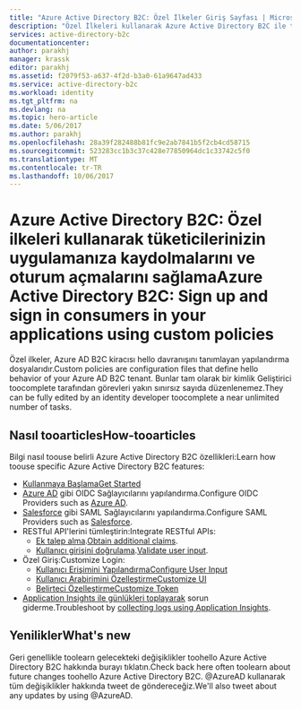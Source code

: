 ```yaml
---
title: "Azure Active Directory B2C: Özel İlkeler Giriş Sayfası | Microsoft Docs"
description: "Özel İlkeleri kullanarak Azure Active Directory B2C ile tüketiciye yönelik uygulamalar geliştirme"
services: active-directory-b2c
documentationcenter: 
author: parakhj
manager: krassk
editor: parakhj
ms.assetid: f2079f53-a637-4f2d-b3a0-61a9647ad433
ms.service: active-directory-b2c
ms.workload: identity
ms.tgt_pltfrm: na
ms.devlang: na
ms.topic: hero-article
ms.date: 5/06/2017
ms.author: parakhj
ms.openlocfilehash: 28a39f282488b81fc9e2ab7841b5f2cb4cd58715
ms.sourcegitcommit: 523283cc1b3c37c428e77850964dc1c33742c5f0
ms.translationtype: MT
ms.contentlocale: tr-TR
ms.lasthandoff: 10/06/2017
---
```

# <a name="azure-active-directory-b2c-sign-up-and-sign-in-consumers-in-your-applications-using-custom-policies"></a><span data-ttu-id="5cb3d-103">Azure Active Directory B2C: Özel ilkeleri kullanarak tüketicilerinizin uygulamanıza kaydolmalarını ve oturum açmalarını sağlama</span><span class="sxs-lookup"><span data-stu-id="5cb3d-103">Azure Active Directory B2C: Sign up and sign in consumers in your applications using custom policies</span></span>
<span data-ttu-id="5cb3d-104">Özel ilkeler, Azure AD B2C kiracısı hello davranışını tanımlayan yapılandırma dosyalarıdır.</span><span class="sxs-lookup"><span data-stu-id="5cb3d-104">Custom policies are configuration files that define hello behavior of your Azure AD B2C tenant.</span></span> <span data-ttu-id="5cb3d-105">Bunlar tam olarak bir kimlik Geliştirici toocomplete tarafından görevleri yakın sınırsız sayıda düzenlenemez.</span><span class="sxs-lookup"><span data-stu-id="5cb3d-105">They can be fully edited by an identity developer toocomplete a near unlimited number of tasks.</span></span>

## <a name="how-tooarticles"></a><span data-ttu-id="5cb3d-106">Nasıl tooarticles</span><span class="sxs-lookup"><span data-stu-id="5cb3d-106">How-tooarticles</span></span>
<span data-ttu-id="5cb3d-107">Bilgi nasıl toouse belirli Azure Active Directory B2C özellikleri:</span><span class="sxs-lookup"><span data-stu-id="5cb3d-107">Learn how toouse specific Azure Active Directory B2C features:</span></span>

* [<span data-ttu-id="5cb3d-108">Kullanmaya Başlama</span><span class="sxs-lookup"><span data-stu-id="5cb3d-108">Get Started</span></span>](active-directory-b2c-overview-custom.md)
* <span data-ttu-id="5cb3d-109">[Azure AD](active-directory-b2c-setup-aad-custom.md) gibi OIDC Sağlayıcılarını yapılandırma.</span><span class="sxs-lookup"><span data-stu-id="5cb3d-109">Configure OIDC Providers such as [Azure AD](active-directory-b2c-setup-aad-custom.md).</span></span>
* <span data-ttu-id="5cb3d-110">[Salesforce](active-directory-b2c-setup-sf-app-custom.md) gibi SAML Sağlayıcılarını yapılandırma.</span><span class="sxs-lookup"><span data-stu-id="5cb3d-110">Configure SAML Providers such as [Salesforce](active-directory-b2c-setup-sf-app-custom.md).</span></span>
* <span data-ttu-id="5cb3d-111">RESTful API'lerini tümleştirin:</span><span class="sxs-lookup"><span data-stu-id="5cb3d-111">Integrate RESTful APIs:</span></span>
    * <span data-ttu-id="5cb3d-112">[Ek talep alma](active-directory-b2c-rest-api-step-custom.md).</span><span class="sxs-lookup"><span data-stu-id="5cb3d-112">[Obtain additional claims](active-directory-b2c-rest-api-step-custom.md).</span></span>
    * <span data-ttu-id="5cb3d-113">[Kullanıcı girişini doğrulama](active-directory-b2c-rest-api-validation-custom.md).</span><span class="sxs-lookup"><span data-stu-id="5cb3d-113">[Validate user input](active-directory-b2c-rest-api-validation-custom.md).</span></span>
* <span data-ttu-id="5cb3d-114">Özel Giriş:</span><span class="sxs-lookup"><span data-stu-id="5cb3d-114">Customize Login:</span></span>
    * [<span data-ttu-id="5cb3d-115">Kullanıcı Erişimini Yapılandırma</span><span class="sxs-lookup"><span data-stu-id="5cb3d-115">Configure User Input</span></span>](active-directory-b2c-configure-signup-self-asserted-custom.md)
    * [<span data-ttu-id="5cb3d-116">Kullanıcı Arabirimini Özelleştirme</span><span class="sxs-lookup"><span data-stu-id="5cb3d-116">Customize UI</span></span>](active-directory-b2c-ui-customization-custom.md)
    * [<span data-ttu-id="5cb3d-117">Belirteci Özelleştirme</span><span class="sxs-lookup"><span data-stu-id="5cb3d-117">Customize Token</span></span>](active-directory-b2c-reference-manage-sso-and-token-configuration.md)
* <span data-ttu-id="5cb3d-118">[Application Insights ile günlükleri toplayarak](active-directory-b2c-troubleshoot-custom.md) sorun giderme.</span><span class="sxs-lookup"><span data-stu-id="5cb3d-118">Troubleshoot by [collecting logs using Application Insights](active-directory-b2c-troubleshoot-custom.md).</span></span>

## <a name="whats-new"></a><span data-ttu-id="5cb3d-119">Yenilikler</span><span class="sxs-lookup"><span data-stu-id="5cb3d-119">What's new</span></span>
<span data-ttu-id="5cb3d-120">Geri genellikle toolearn gelecekteki değişiklikler toohello Azure Active Directory B2C hakkında burayı tıklatın.</span><span class="sxs-lookup"><span data-stu-id="5cb3d-120">Check back here often toolearn about future changes toohello Azure Active Directory B2C.</span></span> <span data-ttu-id="5cb3d-121">@AzureAD kullanarak tüm değişiklikler hakkında tweet de göndereceğiz.</span><span class="sxs-lookup"><span data-stu-id="5cb3d-121">We'll also tweet about any updates by using @AzureAD.</span></span>



